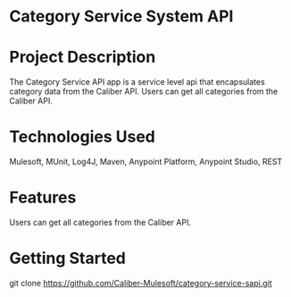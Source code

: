 # Category Service System API

# Project Description
The Category Service API app is a service level api that encapsulates category data from the Caliber API. Users can get all categories from the Caliber API.

# Technologies Used
Mulesoft, MUnit, Log4J, Maven, Anypoint Platform, Anypoint Studio, REST

# Features
Users can get all categories from the Caliber API.

# Getting Started
git clone https://github.com/Caliber-Mulesoft/category-service-sapi.git
